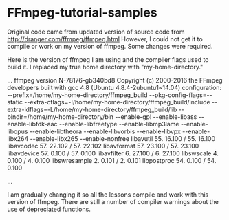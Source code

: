 FFmpeg-tutorial-samples
=======================

Original code came from updated version of source code from http://dranger.com/ffmpeg/ffmpeg.html
However, I could not get it to compile or work on my version of ffmpeg. Some changes were required. 

Here is the version of ffmpeg I am using and the compiler flags used to build it.
I replaced my true home directory with "my-home-directory." 

...
ffmpeg version N-78176-gb340bd8 Copyright (c) 2000-2016 the FFmpeg developers
  built with gcc 4.8 (Ubuntu 4.8.4-2ubuntu1~14.04)
  configuration: --prefix=/home/my-home-directory/ffmpeg_build --pkg-config-flags=--static --extra-cflags=-I/home/my-home-directory/ffmpeg_build/include --extra-ldflags=-L/home/my-home-directory/ffmpeg_build/lib --bindir=/home/my-home-directory/bin --enable-gpl --enable-libass --enable-libfdk-aac --enable-libfreetype --enable-libmp3lame --enable-libopus --enable-libtheora --enable-libvorbis --enable-libvpx --enable-libx264 --enable-libx265 --enable-nonfree
  libavutil      55. 16.100 / 55. 16.100
  libavcodec     57. 22.102 / 57. 22.102
  libavformat    57. 23.100 / 57. 23.100
  libavdevice    57.  0.100 / 57.  0.100
  libavfilter     6. 27.100 /  6. 27.100
  libswscale      4.  0.100 /  4.  0.100
  libswresample   2.  0.101 /  2.  0.101
  libpostproc    54.  0.100 / 54.  0.100 

...

I am gradually changing it so all the lessons compile and work with this version of ffmpeg. There are still a number of compiler warnings about the use of depreciated functions.
